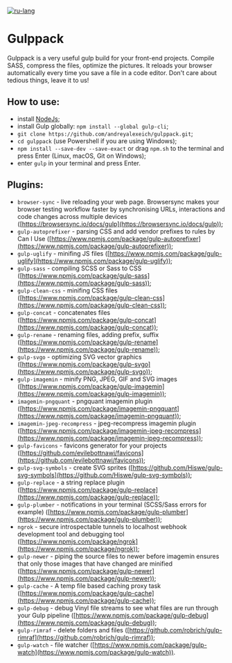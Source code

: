 [![ru-lang](https://img.shields.io/badge/lang-ru-red.svg)](README.ru.md)

# Gulppack

Gulppack is a very useful gulp build for your front-end projects. Compile SASS, compress the files, optimize the pictures. It reloads your browser automatically every time you save a file in a code editor. Don't care about tedious things, leave it to us!

## How to use:
* install [NodeJs](https://nodejs.org/en/);
* install Gulp globally: ```npm install --global gulp-cli```;
* ```git clone https://github.com/andreyalexeich/gulppack.git```;
* ```cd gulppack``` (use Powershell if you are using Windows);
* ```npm install --save-dev --save-exact``` or drag ```npm.sh``` to the terminal and press Enter (Linux, macOS, Git on Windows);
* enter ```gulp``` in your terminal and press Enter.

## Plugins:
* ```browser-sync``` - live reloading your web page. Browsersync makes your browser testing workflow faster by synchronising URLs, interactions and code changes across multiple devices ([https://browsersync.io/docs/gulp](https://browsersync.io/docs/gulp));
* ```gulp-autoprefixer``` - parsing CSS and add vendor prefixes to rules by Can I Use ([https://www.npmjs.com/package/gulp-autoprefixer](https://www.npmjs.com/package/gulp-autoprefixer));
* ```gulp-uglify``` - minifing JS files ([https://www.npmjs.com/package/gulp-uglify](https://www.npmjs.com/package/gulp-uglify));
* ```gulp-sass``` - compiling SCSS or Sass to CSS ([https://www.npmjs.com/package/gulp-sass](https://www.npmjs.com/package/gulp-sass));
* ```gulp-clean-css``` - minifing CSS files ([https://www.npmjs.com/package/gulp-clean-css](https://www.npmjs.com/package/gulp-clean-css));
* ```gulp-concat``` - concatenates files ([https://www.npmjs.com/package/gulp-concat](https://www.npmjs.com/package/gulp-concat));
* ```gulp-rename``` - renaming files, adding prefix, suffix ([https://www.npmjs.com/package/gulp-rename](https://www.npmjs.com/package/gulp-rename));
* ```gulp-svgo``` - optimizing SVG vector graphics ([https://www.npmjs.com/package/gulp-svgo](https://www.npmjs.com/package/gulp-svgo));
* ```gulp-imagemin``` - minify PNG, JPEG, GIF and SVG images ([https://www.npmjs.com/package/gulp-imagemin](https://www.npmjs.com/package/gulp-imagemin));
* ```imagemin-pngquant``` - pngquant imagemin plugin ([https://www.npmjs.com/package/imagemin-pngquant](https://www.npmjs.com/package/imagemin-pngquant));
* ```imagemin-jpeg-recompress``` - jpeg-recompress imagemin plugin ([https://www.npmjs.com/package/imagemin-jpeg-recompress](https://www.npmjs.com/package/imagemin-jpeg-recompress));
* ```gulp-favicons``` - favicons generator for your projects ([https://github.com/evilebottnawi/favicons](https://github.com/evilebottnawi/favicons));
* ```gulp-svg-symbols``` - create SVG sprites ([https://github.com/Hiswe/gulp-svg-symbols](https://github.com/Hiswe/gulp-svg-symbols));
* ```gulp-replace``` - a string replace plugin ([https://www.npmjs.com/package/gulp-replace](https://www.npmjs.com/package/gulp-replace));
* ```gulp-plumber``` - notifications in your terminal (SCSS/Sass errors for example) ([https://www.npmjs.com/package/gulp-plumber](https://www.npmjs.com/package/gulp-plumber));
* ```ngrok``` - secure introspectable tunnels to localhost webhook development tool and debugging tool ([https://www.npmjs.com/package/ngrok](https://www.npmjs.com/package/ngrok));
* ```gulp-newer``` - piping the source files to newer before imagemin ensures that only those images that have changed are minified ([https://www.npmjs.com/package/gulp-newer](https://www.npmjs.com/package/gulp-newer));
* ```gulp-cache``` - A temp file based caching proxy task ([https://www.npmjs.com/package/gulp-cache](https://www.npmjs.com/package/gulp-cache));
* ```gulp-debug``` - debug Vinyl file streams to see what files are run through your Gulp pipeline ([https://www.npmjs.com/package/gulp-debug](https://www.npmjs.com/package/gulp-debug));
* ```gulp-rimraf``` - delete folders and files ([https://github.com/robrich/gulp-rimraf](https://github.com/robrich/gulp-rimraf));
* ```gulp-watch``` - file watcher ([https://www.npmjs.com/package/gulp-watch](https://www.npmjs.com/package/gulp-watch)).
